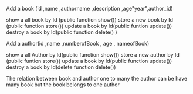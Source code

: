 Add a book (id ,name ,authorname ,description ,age"year",author_id)


show a all book by Id (public function show())
store a new book by Id  (public function store())
update a book by Id(public funtion update())
destroy a book by Id(public function delete() )

Add a author(id ,name ,numberofBook , age , nameofBook)

show a all Author by Id(public function show())
store a new author by Id (public funtion store())
update a book by Id(public function update())
destroy a book by Id(delete function delete())
 
The relation between book and author one to many
the author can be have many book but the book belongs to one author
 

